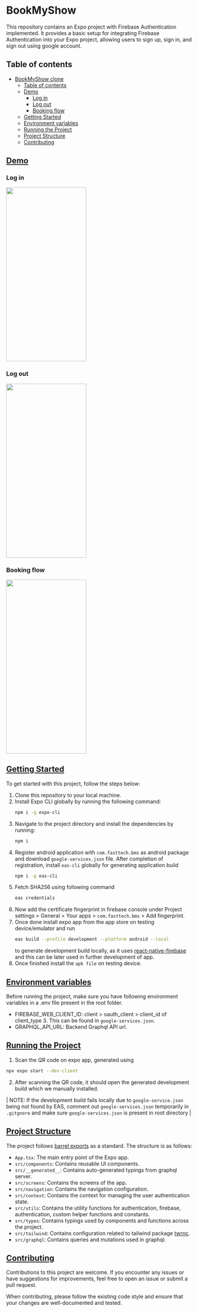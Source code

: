 # BookMyShow

This repository contains an Expo project with Firebase Authentication implemented. It provides a basic setup for integrating Firebase Authentication into your Expo project, allowing users to sign up, sign in, and sign out using google account.

## Table of contents

- [BookMyShow clone](#bookmyshow-clone)
  - [Table of contents](#table-of-contents)
  - [Demo](#demo)
    - [Log in](#log-in)
    - [Log out](#log-out)
    - [Booking flow](#booking-flow)
  - [Getting Started](#getting-started)
  - [Environment variables](#environment-variables)
  - [Running the Project](#running-the-project)
  - [Project Structure](#project-structure)
  - [Contributing](#contributing)

## [Demo](#demo)

### Log in
<img src="https://github.com/nimish-kumar/bookmyshow-clone/blob/main/demo/login.gif?raw=true" width="216" height="468" />

### Log out
<img src="https://github.com/nimish-kumar/bookmyshow-clone/blob/main/demo/logout.gif?raw=true" width="216" height="468" />


### Booking flow
<img src="https://github.com/nimish-kumar/bookmyshow-clone/blob/main/demo/appflow.gif?raw=true" width="216" height="468" />



## [Getting Started](#getting-started)

To get started with this project, follow the steps below:

1. Clone this repository to your local machine.
2. Install Expo CLI globally by running the following command:
   ```bash
   npm i -g expo-cli
   ```
3. Navigate to the project directory and install the dependencies by running:
   ```bash
   npm i
   ```
4. Register android application with `com.fasttech.bms` as android package and download `google-services.json` file. After completion of registration, install `eas-cli` globally for generating application build
   ```bash
   npm i -g eas-cli
   ```
5. Fetch SHA256 using following command
   ```bash
   eas credentials
   ```
6. Now add the certificate fingerprint in firebase console under Project settings > General > Your apps > `com.fasttech.bms` > Add fingerprint.
7. Once done install expo app from the app store on testing device/emulator and run
   ```bash
   eas build --profile development --platform android --local
   ```
   to generate development build locally, as it uses [react-native-firebase](https://rnfirebase.io/) and this can be later used in further development of app.
8. Once finished install the `apk file` on testing device.

## [Environment variables](#environment-variables)

Before running the project, make sure you have following environment variables in a .env file present in the root folder.

- FIREBASE_WEB_CLIENT_ID: client > oauth_client > client_id of client_type 3. This can be found in `google-services.json`.
- GRAPHQL_API_URL: Backend Graphql API url.

## [Running the Project](#running-the-project)

1.  Scan the QR code on expo app, generated using

```bash
npx expo start --dev-client
```

2. After scanning the QR code, it should open the generated development build which we manually installed.

| NOTE: If the development build fails locally due to `google-service.json` being not found by EAS, comment out `google-services.json` temporarily in `.gitgnore` and make sure `google-services.json` is present in root directory |

## [Project Structure](#project-structure)

The project follows [barrel exports](https://basarat.gitbook.io/typescript/main-1/barrel) as a standard. The structure is as follows:

- `App.tsx`: The main entry point of the Expo app.
- `src/components`: Contains reusable UI components.
- `src/__generated__`: Contains auto-generated typings from graphql server.
- `src/screens`: Contains the screens of the app.
- `src/navigation`: Contains the navigation configuration.
- `src/context`: Contains the context for managing the user authentication state.
- `src/utils`: Contains the utility functions for authentication, firebase, authentication, custom helper functions and constants.
- `src/types`: Contains typings used by components and functions across the project.
- `src/tailwind`: Contains configuration related to tailwind package [twrnc](https://www.npmjs.com/package/twrnc).
- `src/graphql`: Contains queries and mutations used in graphql.

## [Contributing](#contributing)

Contributions to this project are welcome. If you encounter any issues or have suggestions for improvements, feel free to open an issue or submit a pull request.

When contributing, please follow the existing code style and ensure that your changes are well-documented and tested.
